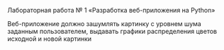 Лабораторная работа № 1 «Разработка веб-приложения на Python»

Веб-приложение должно зашумлять картинку с уровнем шума заданным
пользователем, выдавать графики распределения цветов исходной и новой картинки
